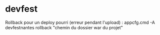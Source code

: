 devfest
=======
Rollback pour un deploy pourri (erreur pendant l'upload) :
appcfg.cmd -A devfestnantes rollback "chemin du dossier war du projet"